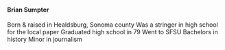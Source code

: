 #### Brian Sumpter
Born & raised in Healdsburg, Sonoma county
Was a stringer in high school for the local paper
Graduated high school in 79
Went to SFSU
Bachelors in history
Minor in journalism